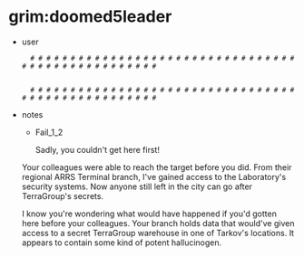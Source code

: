 # grim:doomed5leader  
* user
  ```
	# # # # # # # # # # # # # # # # # # # # # # # # # # # # # # # # # # # # # # # # # # # # # # # # # #
	
	
	# # # # # # # # # # # # # # # # # # # # # # # # # # # # # # # # # # # # # # # # # # # # # # # # # #
  ```
*  notes
   *  Fail_1_2

      	Sadly, you couldn't get here first! 

	Your colleagues were able to reach the target before you did. 
	From their regional ARRS Terminal branch, I've gained access to the Laboratory's security systems.
	Now anyone still left in the city can go after TerraGroup's secrets. 
	
	I know you're wondering what would have happened 
	if you'd gotten here before your colleagues.
	Your branch holds data that would've given access 
	to a secret TerraGroup warehouse in one of Tarkov's locations. 
	It appears to contain some kind of potent hallucinogen.
